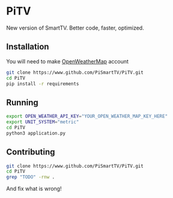 # PiTV
New version of SmartTV. Better code, faster, optimized.

## Installation

You will need to make [OpenWeatherMap](https://home.openweathermap.org/users/sign_up) account
```sh
git clone https://www.github.com/PiSmartTV/PiTV.git
cd PiTV
pip install -r requirements
```


## Running

```sh
export OPEN_WEATHER_API_KEY="YOUR_OPEN_WEATHER_MAP_KEY_HERE"
export UNIT_SYSTEM="metric"
cd PiTV
python3 application.py
```
## Contributing

```sh
git clone https://www.github.com/PiSmartTV/PiTV.git
cd PiTV
grep "TODO" -rnw .
```

And fix what is wrong!